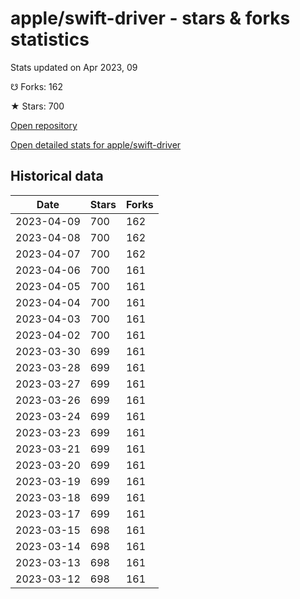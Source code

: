 # apple/swift-driver - stars & forks statistics

Stats updated on Apr 2023, 09

☋ Forks: 162

★ Stars: 700

[Open repository](https://github.com/apple/swift-driver)

[Open detailed stats for apple/swift-driver](https://reviewgithub.com/rep/apple/swift-driver)

## Historical data
| Date | Stars | Forks |
|------|-------|-------|
| 2023-04-09 | 700 | 162 | 
| 2023-04-08 | 700 | 162 | 
| 2023-04-07 | 700 | 162 | 
| 2023-04-06 | 700 | 161 | 
| 2023-04-05 | 700 | 161 | 
| 2023-04-04 | 700 | 161 | 
| 2023-04-03 | 700 | 161 | 
| 2023-04-02 | 700 | 161 | 
| 2023-03-30 | 699 | 161 | 
| 2023-03-28 | 699 | 161 | 
| 2023-03-27 | 699 | 161 | 
| 2023-03-26 | 699 | 161 | 
| 2023-03-24 | 699 | 161 | 
| 2023-03-23 | 699 | 161 | 
| 2023-03-21 | 699 | 161 | 
| 2023-03-20 | 699 | 161 | 
| 2023-03-19 | 699 | 161 | 
| 2023-03-18 | 699 | 161 | 
| 2023-03-17 | 699 | 161 | 
| 2023-03-15 | 698 | 161 | 
| 2023-03-14 | 698 | 161 | 
| 2023-03-13 | 698 | 161 | 
| 2023-03-12 | 698 | 161 | 

